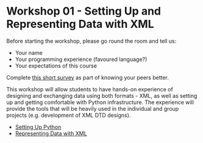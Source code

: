 Workshop 01 - Setting Up and Representing Data with XML
=========================

Before starting the workshop, please go round the room and tell us:

- Your name
- Your programming experience (favoured language?)
- Your expectations of this course

Complete <a target="_blank" href="https://goo.gl/forms/dnIkPUbdjBzzLxx23">this short survey</a> as 
part of knowing your peers better. 

This workshop will allow students to have hands-on experience of designing and exchanging data using both formats - XML, as well as setting up and getting comfortable with Python infrastructure. The experience will provide the tools that will be heavily used in the individual and group projects (e.g. development of XML DTD designs).

- <a base="ix-workshop" href="infrastructure/python.md" file="html"> Setting Up Python</a>
- <a base="ix-workshop" href="representing-data/xml.md" file="html"> Representing Data with XML</a>

